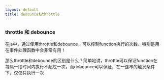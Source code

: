 ```yaml
---
layout: default
title: debounce和throttle
---
```

### throttle 和 debounce

在js中，通过使用throttle和debounce，可以控制function执行的次数，特别是用在事件处理函数中会非常有用！

那么throttle和debounce的区别是什么？简单地讲，throttle可以保证function在每隔一段时间内执行不超过一次，而debounce可以保证，在一连串的触发条件下，仅仅只执行一次